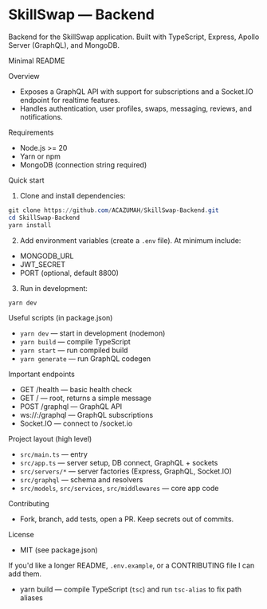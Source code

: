 # SkillSwap — Backend

Backend for the SkillSwap application. Built with TypeScript, Express, Apollo Server (GraphQL), and MongoDB.

Minimal README

Overview
- Exposes a GraphQL API with support for subscriptions and a Socket.IO endpoint for realtime features.
- Handles authentication, user profiles, swaps, messaging, reviews, and notifications.

Requirements
- Node.js >= 20
- Yarn or npm
- MongoDB (connection string required)

Quick start
1. Clone and install dependencies:

```powershell
git clone https://github.com/ACAZUMAH/SkillSwap-Backend.git
cd SkillSwap-Backend
yarn install
```

2. Add environment variables (create a `.env` file). At minimum include:
- MONGODB_URL
- JWT_SECRET
- PORT (optional, default 8800)

3. Run in development:

```powershell
yarn dev
```

Useful scripts (in package.json)
- `yarn dev` — start in development (nodemon)
- `yarn build` — compile TypeScript
- `yarn start` — run compiled build
- `yarn generate` — run GraphQL codegen

Important endpoints
- GET /health — basic health check
- GET / — root, returns a simple message
- POST /graphql — GraphQL API
- ws://<host>:<port>/graphql — GraphQL subscriptions
- Socket.IO — connect to /socket.io

Project layout (high level)
- `src/main.ts` — entry
- `src/app.ts` — server setup, DB connect, GraphQL + sockets
- `src/servers/*` — server factories (Express, GraphQL, Socket.IO)
- `src/graphql` — schema and resolvers
- `src/models`, `src/services`, `src/middlewares` — core app code

Contributing
- Fork, branch, add tests, open a PR. Keep secrets out of commits.

License
- MIT (see package.json)

If you'd like a longer README, `.env.example`, or a CONTRIBUTING file I can add them.
- yarn build — compile TypeScript (`tsc`) and run `tsc-alias` to fix path aliases

